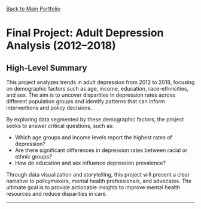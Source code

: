 [Back to Main Portfolio](README.md)
# Final Project: Adult Depression Analysis (2012–2018)

## High-Level Summary

This project analyzes trends in adult depression from 2012 to 2018, focusing on demographic factors such as age, income, education, race-ethnicities, and sex. The aim is to uncover disparities in depression rates across different population groups and identify patterns that can inform interventions and policy decisions.

By exploring data segmented by these demographic factors, the project seeks to answer critical questions, such as:
- Which age groups and income levels report the highest rates of depression?
- Are there significant differences in depression rates between racial or ethnic groups?
- How do education and sex influence depression prevalence?

Through data visualization and storytelling, this project will present a clear narrative to policymakers, mental health professionals, and advocates. The ultimate goal is to provide actionable insights to improve mental health resources and reduce disparities in care.

---
